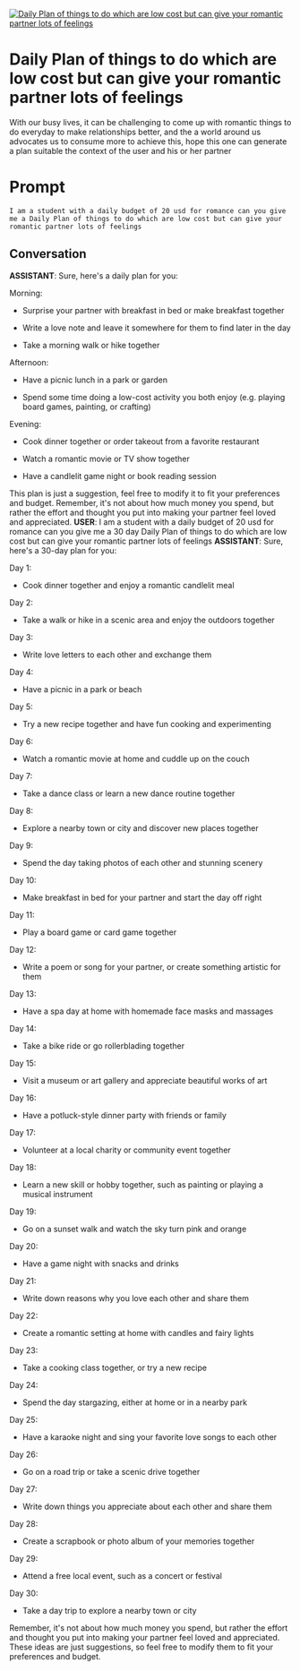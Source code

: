 
[![Daily Plan of things to do which are low cost but can give your romantic partner lots of feelings ](https://flow-prompt-covers.s3.us-west-1.amazonaws.com/icon/futuristic/futu_10.png)]()
# Daily Plan of things to do which are low cost but can give your romantic partner lots of feelings  
With our busy lives, it can be challenging to come up with romantic things to do everyday to make relationships better, and the a world around us advocates us to consume more to achieve this, hope this one can generate a plan suitable the context of the user and his or her partner

# Prompt

```
I am a student with a daily budget of 20 usd for romance can you give me a Daily Plan of things to do which are low cost but can give your romantic partner lots of feelings 
```

## Conversation

**ASSISTANT**: Sure, here's a daily plan for you:



Morning:

- Surprise your partner with breakfast in bed or make breakfast together

- Write a love note and leave it somewhere for them to find later in the day

- Take a morning walk or hike together



Afternoon:

- Have a picnic lunch in a park or garden

- Spend some time doing a low-cost activity you both enjoy (e.g. playing board games, painting, or crafting)



Evening:

- Cook dinner together or order takeout from a favorite restaurant

- Watch a romantic movie or TV show together

- Have a candlelit game night or book reading session



This plan is just a suggestion, feel free to modify it to fit your preferences and budget. Remember, it's not about how much money you spend, but rather the effort and thought you put into making your partner feel loved and appreciated.
**USER**: I am a student with a daily budget of 20 usd for romance can you give me a 30 day Daily Plan of things to do which are low cost but can give your romantic partner lots of feelings
**ASSISTANT**: Sure, here's a 30-day plan for you:



Day 1:

- Cook dinner together and enjoy a romantic candlelit meal



Day 2:

- Take a walk or hike in a scenic area and enjoy the outdoors together



Day 3:

- Write love letters to each other and exchange them



Day 4:

- Have a picnic in a park or beach



Day 5:

- Try a new recipe together and have fun cooking and experimenting



Day 6:

- Watch a romantic movie at home and cuddle up on the couch



Day 7:

- Take a dance class or learn a new dance routine together



Day 8:

- Explore a nearby town or city and discover new places together



Day 9:

- Spend the day taking photos of each other and stunning scenery



Day 10:

- Make breakfast in bed for your partner and start the day off right



Day 11:

- Play a board game or card game together



Day 12:

- Write a poem or song for your partner, or create something artistic for them



Day 13:

- Have a spa day at home with homemade face masks and massages



Day 14:

- Take a bike ride or go rollerblading together



Day 15:

- Visit a museum or art gallery and appreciate beautiful works of art



Day 16:

- Have a potluck-style dinner party with friends or family



Day 17:

- Volunteer at a local charity or community event together



Day 18:

- Learn a new skill or hobby together, such as painting or playing a musical instrument



Day 19:

- Go on a sunset walk and watch the sky turn pink and orange



Day 20:

- Have a game night with snacks and drinks



Day 21:

- Write down reasons why you love each other and share them



Day 22:

- Create a romantic setting at home with candles and fairy lights



Day 23:

- Take a cooking class together, or try a new recipe



Day 24:

- Spend the day stargazing, either at home or in a nearby park



Day 25:

- Have a karaoke night and sing your favorite love songs to each other



Day 26:

- Go on a road trip or take a scenic drive together



Day 27:

- Write down things you appreciate about each other and share them



Day 28:

- Create a scrapbook or photo album of your memories together



Day 29:

- Attend a free local event, such as a concert or festival



Day 30:

- Take a day trip to explore a nearby town or city



Remember, it's not about how much money you spend, but rather the effort and thought you put into making your partner feel loved and appreciated. These ideas are just suggestions, so feel free to modify them to fit your preferences and budget.


